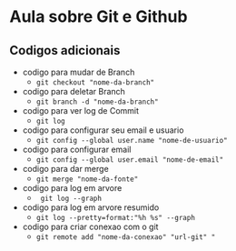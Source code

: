 # Aula sobre Git e Github

## Codigos adicionais
* codigo para mudar de Branch
    * `git checkout "nome-da-branch"`
* codigo para deletar Branch
    * `git branch -d "nome-da-branch"`
* codigo para ver log de Commit 
    * `git log`
* codigo para configurar seu email e usuario
    * `git config --global user.name "nome-de-usuario"`
* codigo para configurar email
    * `git config --global user.email "nome-de-email"`
* codigo para dar merge
    * `git merge "nome-da-fonte"`
* codigo para log em arvore
    * ` git log --graph`
* codigo para log em arvore resumido
    * `git log --pretty=format:"%h %s" --graph`
* codigo para criar conexao com o git
    * `git remote add "nome-da-conexao" "url-git" "`
